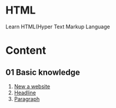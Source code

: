 # HTML
Learn HTML(Hyper Text Markup Language

# Content
## 01 Basic knowledge
1. [New a website](https://github.com/SZPT18010137/HTML/blob/main/01%20Basic%20knowlege/001%20New%20a%20website.html)
2. [Headline](https://github.com/SZPT18010137/HTML/blob/main/01%20Basic%20knowlege/002_Headline.html)
3. [Paragraph](https://github.com/SZPT18010137/HTML/blob/main/01%20Basic%20knowlege/003_Paragraph.html)
